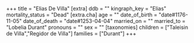 +++
title = "Elias De Villa"
[extra]
ddb = ""
kingraph_key = "Elias"
mortality_status = "Dead"
[extra.cha]
age = ""
date_of_birth = "date#1176-11-05"
date_of_death = "date#1253-04-04"
married_on = ""
married_to = "Lobelia Durant"
pronouns = ""
sex = ""
[taxonomies]
children = ["Taleisin de Villa","Regidor de Villa"]
families = ["Durant"]
+++

